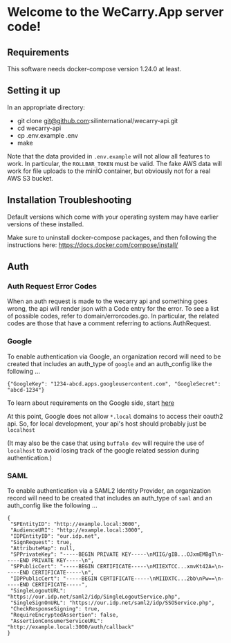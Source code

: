 # Welcome to the WeCarry.App server code!

## Requirements

This software needs docker-compose version 1.24.0 at least.

## Setting it up

In an appropriate directory:
* git clone git@github.com:silinternational/wecarry-api.git
* cd wecarry-api
* cp .env.example .env
* make

Note that the data provided in `.env.example` will not allow
all features to work. In particular, the `ROLLBAR_TOKEN` must 
be valid. The fake AWS data will work for file uploads to the minIO
container, but obviously not for a real AWS S3 bucket.

## Installation Troubleshooting

Default versions which come with your operating system
may have earlier versions of these installed.

Make sure to uninstall docker-compose packages, and then following the
instructions here: https://docs.docker.com/compose/install/

## Auth

### Auth Request Error Codes
When an auth request is made to the wecarry api and something goes wrong, the api
will render json with a Code entry for the error. To see a list of possible codes, 
refer to domain/errorcodes.go.  In particular, the related codes are those 
that have a comment referring to actions.AuthRequest.

### Google
To enable authentication via Google, an organization record will 
need to be created that includes an auth_type of `google` and an auth_config like the following ... 

```
{"GoogleKey": "1234-abcd.apps.googleusercontent.com", "GoogleSecret": "abcd-1234"}
```

To learn about requirements on the Google side, start [here](https://developers.google.com/identity/protocols/OAuth2)

At this point, Google does not allow `*.local` domains to access their oauth2 api.
So, for local development, your api's host should probably just be `localhost`

(It may also be the case that using `buffalo dev` will require the use of `localhost` to avoid 
losing track of the google related session during authentication.)

### SAML
To enable authentication via a SAML2 Identity Provider, an organization 
record will need to be created that includes an auth_type of `saml` and an
auth_config like the following ...

```
{
 "SPEntityID": "http://example.local:3000", 
 "AudienceURI": "http://example.local:3000", 
 "IDPEntityID": "our.idp.net", 
 "SignRequest": true, 
 "AttributeMap": null, 
 "SPPrivateKey": "-----BEGIN PRIVATE KEY-----\nMIIG/gIB...OJxmEMBgT\n-----END PRIVATE KEY-----\n", 
 "SPPublicCert": "-----BEGIN CERTIFICATE-----\nMIIEXTCC...xmvKt42A=\n-----END CERTIFICATE-----\n", 
 "IDPPublicCert": "-----BEGIN CERTIFICATE-----\nMIIDXTC...2bb\nPw==\n-----END CERTIFICATE-----", 
 "SingleLogoutURL": "https://our.idp.net/saml2/idp/SingleLogoutService.php", 
 "SingleSignOnURL": "https://our.idp.net/saml2/idp/SSOService.php", 
 "CheckResponseSigning": true, 
 "RequireEncryptedAssertion": false, 
 "AssertionConsumerServiceURL": "http://example.local:3000/auth/callback"
}
```
